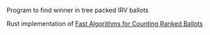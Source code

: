 Program to find winner in tree packed IRV ballots

Rust implementation of [Fast Algorithms for Counting Ranked Ballots](http://www.mcdougall.org.uk/VM/ISSUE21/I21P1.pdf)